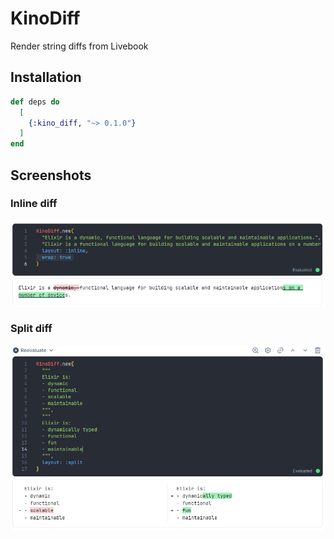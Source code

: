 # KinoDiff

Render string diffs from Livebook

## Installation

```elixir
def deps do
  [
    {:kino_diff, "~> 0.1.0"}
  ]
end
```

## Screenshots

### Inline diff

![](./screenshots/Inline.png)

### Split diff

![](./screenshots/Split.png)